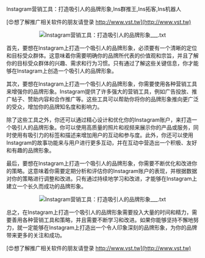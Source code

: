 Instagram营销工具：打造吸引人的品牌形象,Ins群推王,Ins拓客,Ins机器人

[😍想了解推广相关软件的朋友请登录 http://www.vst.tw](http://www.vst.tw)

 <center><img src="https://vst.tw/MP4/tuiguang/png/4.png" alt="Instagram营销工具：打造吸引人的品牌形象___.txt"></center>

首先，要想在Instagram上打造一个吸引人的品牌形象，必须要有一个清晰的定位和目标受众群体。这意味着你需要明确你的品牌所代表的价值观和宗旨，并且了解你的目标受众群体的兴趣、需求和行为习惯。只有通过了解这些关键信息，你才能够在Instagram上创造一个吸引人的品牌形象。

其次，要想在Instagram上打造一个吸引人的品牌形象，你需要使用各种营销工具来增强你的品牌形象。Instagram提供了许多强大的营销工具，例如广告投放、推广帖子、赞助内容和合作推广等。这些工具可以帮助你将你的品牌形象推向更广泛的受众，增加你的品牌知名度和影响力。

除了这些工具之外，你还可以通过精心设计和优化你的Instagram账户，来打造一个吸引人的品牌形象。你可以使用高质量的照片和视频来展示你的产品或服务，同时使用有吸引力的标签和描述来增加用户的互动和参与度。此外，你还可以使用Instagram的故事功能来与用户进行更多互动，并在互动中营造出一个积极、友好和有趣的品牌形象。

最后，要想在Instagram上打造一个吸引人的品牌形象，你需要不断优化和改进你的策略。这意味着你需要定期分析和评估你的Instagram账户的表现，并根据数据对你的策略进行调整和改进。只有通过持续地学习和改进，才能够在Instagram上建立一个长久而成功的品牌形象。

 <center><img src="https://vst.tw/MP4/tuiguang/png/7.png" alt="Instagram营销工具：打造吸引人的品牌形象___.txt"></center>

总之，在Instagram上打造一个吸引人的品牌形象需要投入大量的时间和精力，需要善用各种营销工具和策略，并且需要不断学习和改进。如果你能够坚持不懈地努力，就一定能够在Instagram上打造出一个令人印象深刻的品牌形象，为你的品牌带来更多的关注和成功。

[😍想了解推广相关软件的朋友请登录 http://www.vst.tw](http://www.vst.tw)



